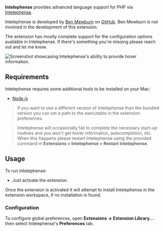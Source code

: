 <!--
👋 Hello! As Nova users browse the extensions library, a good README can help them understand what your extension does, how it works, and what setup or configuration it may require.

Not every extension will need every item described below. Use your best judgement when deciding which parts to keep to provide the best experience for your new users.

💡 Quick Tip! As you edit this README template, you can preview your changes by selecting **Extensions → Activate Project as Extension**, opening the Extension Library, and selecting "Intelephense" in the sidebar.

Let's get started!
-->

<!--
🎈 Include a brief description of the features your extension provides. For example:
-->

**Intelephense** provides advanced language support for PHP via [Intelephense](https://intelephense.com/).

Intelephense is developed by [Ben Mewburn](https://github.com/bmewburn) on [GitHub](https://github.com/bmewburn/vscode-intelephense/). Ben Mewburn is not involved in the development of this extension.

The extension has mostly complete support for the configuration options available in Intelephense. If there's something you're missing please reach out and let me know.

![Screenshot showcasing Intelephense's ability to provide hover information.](https://git.sr.ht/~reykjalin/nova-intelephense/blob/main/Screenshots/demo.png)

<!--
🎈 It can also be helpful to include a screenshot or GIF showing your extension in action:
-->

## Requirements

<!--
🎈 If your extension depends on external processes or tools that users will need to have, it's helpful to list those and provide links to their installers:
-->

Intelephense requires some additional tools to be installed on your Mac:

- [Node.js](https://nodejs.org/en/)

<!--
✨ Providing tips, tricks, or other guides for installing or configuring external dependencies can go a long way toward helping your users have a good setup experience:
-->

> If you want to use a different version of Intelephense than the bundled version you can set a path to the executable in the extension preferences.

<!-- This comment is here to make sure these are separate notes -->

> Intelephense will occasionally fail to complete the necessary start-up routines and you won't get hover information, autocompletion, etc. When this happens please restart Intelephense using the provided command in **Extensions > Intelephense > Restart Intelephense**.

## Usage

<!--
🎈 If your extension provides features that are invoked manually, consider describing those options for users:
-->

To run Intelephense:

- Just activate the extension.

Once the extension is activated it will attempt to install Intelephense in the extension workspace, if no installation is found.

<!--
🎈 Alternatively, if your extension runs automatically (as in the case of a validator), consider showing users what they can expect to see:
-->

### Configuration

<!--
🎈 If your extension offers global- or workspace-scoped preferences, consider pointing users toward those settings. For example:
-->

To configure global preferences, open **Extensions → Extension Library...** then select Intelephense's **Preferences** tab.

<!-- You can also configure preferences on a per-project basis in **Project → Project Settings...** -->

<!--
👋 That's it! Happy developing!

P.S. If you'd like, you can remove these comments before submitting your extension 😉
-->
